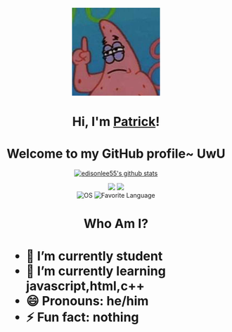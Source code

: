 <p align="center">
  <a href="https://www.youtube.com/c/Patrick297R"><img src="pepe.jpg" height="200px" weight="300px" alt="PP Banner"></a>
</p>

<h1 align="center">Hi, I'm <a href="https://www.youtube.com/c/Patrick297R">Patrick</a>!</h1>
<h1 align="center">Welcome to my GitHub profile~ UwU</h1>

<p align="center">
  <a href="https://github.com/virgogans"><img src="https://github-readme-stats.vercel.app/api?username=PATRICK297R&hide_border=true&show_icons=true" alt="edisonlee55's github stats"></a>
</p>

<p align="center">
  <img src="https://camo.githubusercontent.com/abb97269de2982c379cbc128bba93ba724d8822bfbe082737772bd4feb59cb54/68747470733a2f2f63646e2e7261776769742e636f6d2f73696e647265736f726875732f617765736f6d652f643733303566333864323966656437386661383536353265336136336531353464643865383832392f6d656469612f62616467652e737667">
  <img src="https://camo.githubusercontent.com/deab10366c6377e3d4cc454a26f96225e2cc196214b129b95c9d5284207b64d7/68747470733a2f2f696d672e736869656c64732e696f2f7374617469632f76313f6c6162656c3d254630253946253843253946266d6573736167653d496625323055736566756c267374796c653d7374796c653d666c617426636f6c6f723d424334453939">
 <br>
 <img src="https://img.shields.io/badge/OS-Android-green" alt="OS">
  <img src="https://img.shields.io/badge/Language-Python-blue" alt="Favorite Language">
</p>
<h1 align="center">Who Am I?<h1>

- 🔭 I’m currently student
- 🌱 I’m currently learning javascript,html,c++
- 😄 Pronouns: he/him
- ⚡ Fun fact: nothing

